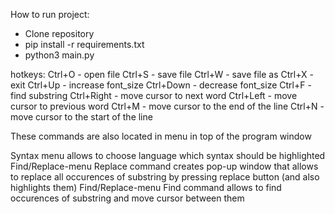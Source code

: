 How to run project:
- Clone repository
- pip install -r requirements.txt
- python3 main.py


hotkeys:
Ctrl+O - open file
Ctrl+S - save file
Ctrl+W - save file as
Ctrl+X - exit
Ctrl+Up - increase font_size
Ctrl+Down - decrease font_size
Ctrl+F - find substring
Ctrl+Right - move cursor to next word
Ctrl+Left - move cursor to previous word
Ctrl+M - move cursor to the end of the line
Ctrl+N - move cursor to the start of the line

These commands are also located in menu in top of the program window

Syntax menu allows to choose language which syntax should be highlighted
Find/Replace-menu Replace command creates pop-up window that allows to replace all occurences of substring by pressing replace button (and also highlights them)
Find/Replace-menu Find command allows to find occurences of substring and move cursor between them
